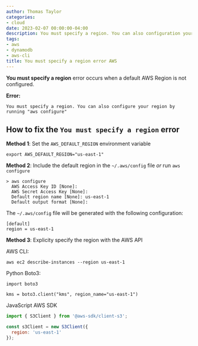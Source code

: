 ```yaml
---
author: Thomas Taylor
categories:
- cloud
date: 2023-02-07 00:00:00-04:00
description: You must specify a region. You can also configuration your region by running "aws configure"
tags:
- aws
- dynamodb
- aws-cli
title: You must specify a region error AWS
---
```


**You must specify a region** error occurs when a default AWS Region is not configured.

**Error:**
```text
You must specify a region. You can also configure your region by running "aws configure"
```

## How to fix the `You must specify a region` error

**Method 1**:
Set the `AWS_DEFAULT_REGION` environment variable

```shell
export AWS_DEFAULT_REGION="us-east-1"
```

**Method 2**:
Include the default region in the `~/.aws/config` file _or_ run `aws configure`

```shell
> aws configure
  AWS Access Key ID [None]:
  AWS Secret Access Key [None]:
  Default region name [None]: us-east-1
  Default output format [None]:
```

The `~/.aws/config` file will be generated with the following configuration:

```text
[default]
region = us-east-1
```

**Method 3**:
Explicity specify the region with the AWS API

AWS CLI:

```shell
aws ec2 describe-instances --region us-east-1
```

Python Boto3:

```python3
import boto3

kms = boto3.client("kms", region_name="us-east-1")
```

JavaScript AWS SDK

```javascript
import { S3Client } from '@aws-sdk/client-s3';

const s3Client = new S3Client({
  region: 'us-east-1'
});
```
